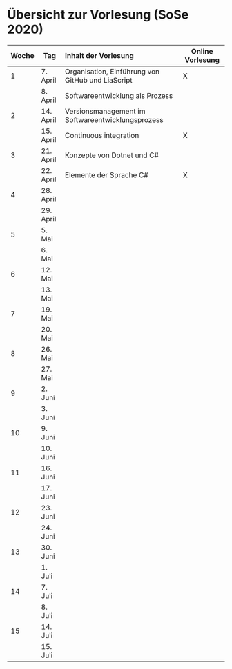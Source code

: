 # Übersicht zur Vorlesung (SoSe 2020)

| Woche | Tag       | Inhalt der Vorlesung                              | Online Vorlesung |
|:----- | --------- |:------------------------------------------------- | ---------------- |
| 1     | 7. April  | Organisation, Einführung von GitHub und LiaScript | X                |
|       | 8. April  | Softwareentwicklung als Prozess          |                  |
| 2     | 14. April | Versionsmanagement im Softwareentwicklungsprozess |                  |
|       | 15. April | Continuous integration                            | X                |
| 3     | 21. April | Konzepte von Dotnet und C#                        |                  |
|       | 22. April | Elemente der Sprache C#                           | X                |
| 4     | 28. April |                                                   |                  |
|       | 29. April |                                                   |                  |
| 5     | 5. Mai    |                                                   |                  |
|       | 6. Mai    |                                                   |                  |
| 6     | 12. Mai   |                                                   |                  |
|       | 13. Mai   |                                                   |                  |
| 7     | 19. Mai   |                                                   |                  |
|       | 20. Mai   |                                                   |                  |
| 8     | 26. Mai   |                                                   |                  |
|       | 27. Mai   |                                                   |                  |
| 9     | 2. Juni   |                                                   |                  |
|       | 3. Juni   |                                                   |                  |
| 10    | 9. Juni   |                                                   |                  |
|       | 10. Juni  |                                                   |                  |
| 11    | 16. Juni  |                                                   |                  |
|       | 17. Juni  |                                                   |                  |
| 12    | 23. Juni  |                                                   |                  |
|       | 24. Juni  |                                                   |                  |
| 13    | 30. Juni  |                                                   |                  |
|       | 1. Juli   |                                                   |                  |
| 14    | 7. Juli   |                                                   |                  |
|       | 8. Juli   |                                                   |                  |
| 15    | 14. Juli  |                                                   |                  |
|       | 15. Juli  |                                                   |                  |
